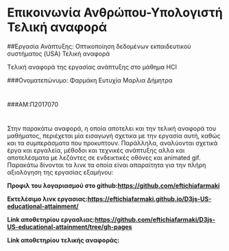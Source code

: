 # Επικοινωνία Ανθρώπου-Υπολογιστή Τελική αναφορά
##Εργασία Ανάπτυξης: Οπτικοποίηση δεδομένων εκπαιδευτικού συστήματος (USA) Τελική αναφορά

Tελική αναφορά της εργασίας ανάπτυξης στο μάθημα HCI

###Ονοματεπώνυμο: Φαρμάκη Ευτυχία Μαρλια Δήμητρα
#
###ΑΜ:Π2017070
#
Στην παρακάτω αναφορά, η οποία αποτελει και την τελική αναφορά του μαθήματος, περιέχεται μία εισαγωγή σχετικα με την εργασία αυτή, καθώς και τα συμπεράσματα που προκυπτουν. Παράλληλα, αναλύονται σχετικά έργα και εργαλεία, μέθοδοι και τεχνικές ανάπτυξης αλλα και αποτελέσματα με λεζάντες σε ενδεικτικές οθόνες και animated gif. Παρακάτω δίνονται τα λινκ τα οποία είναι απαραίτητα για την πλήρη αξιολόγηση της εργασίας εξαμήνου:

**Προφιλ του λογαριασμού στο github:https://github.com/eftichiafarmaki**

**Εκτελέσιμο λινκ εργασιας:https://eftichiafarmaki.github.io/D3js-US-educational-attainment/**

**Link αποθετηρίου εργασλιας:https://github.com/eftichiafarmaki/D3js-US-educational-attainment/tree/gh-pages**

**Link αποθετηρίου τελικής αναφοράς:**



